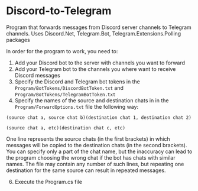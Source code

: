 # Discord-to-Telegram
Program that forwards messages from Discord server channels to Telegram channels. Uses Discord.Net, Telegram.Bot, Telegram.Extensions.Polling packages

In order for the program to work, you need to:
1. Add your Discord bot to the server with channels you want to forward
2. Add your Telegram bot to the channels you where want to receive Discord messages
3. Specify the Discord and Telegram bot tokens in the `Program/BotTokens/DiscordBotToken.txt` and `Program/BotTokens/TelegramBotToken.txt`
5. Specify the names of the source and destination chats in in the `Program/ForwardOptions.txt` file the following way:

```
(source chat a, source chat b)(destination chat 1, destination chat 2)

(source chat a, etc)(destination chat c, etc)
```

One line represents the source chats (in the first brackets) in which messages will be copied to the destination chats (in the second brackets). You can specify only a part of the chat name, but the inaccuracy can lead to the program choosing the wrong chat if the bot has chats with similar names.
The file may contain any number of such lines, but repeating one destination for the same source can result in repeated messages.

6. Execute the Program.cs file

